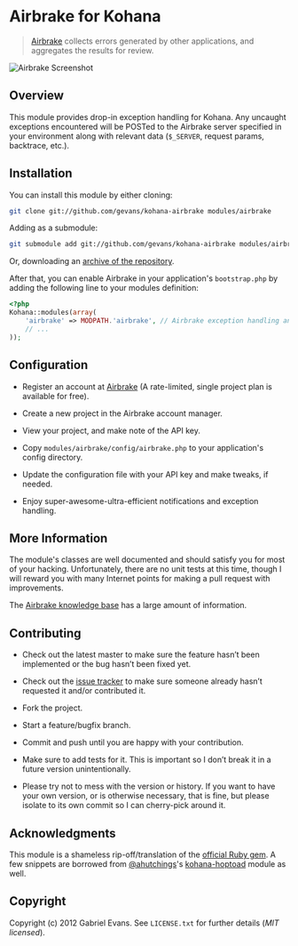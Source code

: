 # Airbrake for Kohana

> [Airbrake](http://airbrake.io) collects errors generated by other applications, and aggregates the results for review.

![Airbrake Screenshot](http://airbrake.io/images/home/main-screenshot.png)

## Overview

This module provides drop-in exception handling for Kohana. Any uncaught exceptions encountered will be POSTed to the Airbrake server specified in your environment along with relevant data (`$_SERVER`, request params, backtrace, etc.).

## Installation

You can install this module by either cloning:

```bash
git clone git://github.com/gevans/kohana-airbrake modules/airbrake
```

Adding as a submodule:

```bash
git submodule add git://github.com/gevans/kohana-airbrake modules/airbrake
```

Or, downloading an [archive of the repository](https://github.com/airbrake/kohana-airbrake/downloads).

After that, you can enable Airbrake in your application's `bootstrap.php` by adding the following line to your modules definition:

```php
<?php
Kohana::modules(array(
    'airbrake' => MODPATH.'airbrake', // Airbrake exception handling and notifications
    // ...
));
```

## Configuration

* Register an account at [Airbrake](http://airbrake.io) (A rate-limited, single project plan is available for free).

* Create a new project in the Airbrake account manager.

* View your project, and make note of the API key.

* Copy `modules/airbrake/config/airbrake.php` to your application's config directory.

* Update the configuration file with your API key and make tweaks, if needed.

* Enjoy super-awesome-ultra-efficient notifications and exception handling.

## More Information

The module's classes are well documented and should satisfy you for most of your hacking. Unfortunately, there are no unit tests at this time, though I will reward you with many Internet points for making a pull request with improvements.

The [Airbrake knowledge base](http://help.airbrake.io/kb) has a large amount of information.

## Contributing

* Check out the latest master to make sure the feature hasn’t been implemented or the bug hasn’t been fixed yet.

* Check out the [issue tracker](https://github.com/gevans/kohana-airbrake/issues) to make sure someone already hasn’t requested it and/or contributed it.

* Fork the project.

* Start a feature/bugfix branch.

* Commit and push until you are happy with your contribution.

* Make sure to add tests for it. This is important so I don’t break it in a future version unintentionally.

* Please try not to mess with the version or history. If you want to have your own version, or is otherwise necessary, that is fine, but please isolate to its own commit so I can cherry-pick around it.

## Acknowledgments

This module is a shameless rip-off/translation of the [official Ruby gem](https://github.com/airbrake/airbrake). A few snippets are borrowed from [@ahutchings](https://github.com/ahutchings)'s [kohana-hoptoad](https://github.com/ahutchings/kohana-hoptoad) module as well.

## Copyright

Copyright (c) 2012 Gabriel Evans. See `LICENSE.txt` for further details (*MIT licensed*).